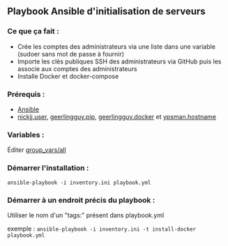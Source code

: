 ## Playbook Ansible d'initialisation de serveurs

### Ce que ça fait :
- Crée les comptes des administrateurs via une liste dans une variable (sudoer sans mot de passe à fournir)
- Importe les clés publiques SSH des administrateurs via GitHub puis les associe aux comptes des administrateurs
- Installe Docker et docker-compose

### Prérequis :
- [Ansible](https://docs.ansible.com/ansible/latest/installation_guide/intro_installation.html)
- [nickjj.user](https://galaxy.ansible.com/nickjj/user), [geerlingguy.pip](https://galaxy.ansible.com/geerlingguy/pip), [geerlingguy.docker](https://galaxy.ansible.com/geerlingguy/docker) et [ypsman.hostname](https://galaxy.ansible.com/ypsman/hostname)

### Variables :
Éditer [group_vars/all](group_vars/all)

### Démarrer l'installation :
```ansible-playbook -i inventory.ini playbook.yml```

### Démarrer à un endroit précis du playbook :
Utiliser le nom d'un "tags:" présent dans playbook.yml

exemple : ```ansible-playbook -i inventory.ini -t install-docker playbook.yml```
